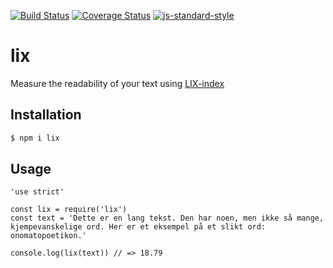 [![Build Status](https://travis-ci.org/zrrrzzt/lix.svg?branch=master)](https://travis-ci.org/zrrrzzt/lix)
[![Coverage Status](https://coveralls.io/repos/zrrrzzt/lix/badge.svg?branch=master&service=github)](https://coveralls.io/github/zrrrzzt/lix?branch=master)
[![js-standard-style](https://img.shields.io/badge/code%20style-standard-brightgreen.svg?style=flat)](https://github.com/feross/standard)
# lix
Measure the readability of your text using [LIX-index](https://en.wikipedia.org/wiki/LIX)

## Installation
```sh
$ npm i lix
```

## Usage
```
'use strict'

const lix = require('lix')
const text = 'Dette er en lang tekst. Den har noen, men ikke så mange, kjempevanskelige ord. Her er et eksempel på et slikt ord: onomatopoetikon.'

console.log(lix(text)) // => 18.79
```